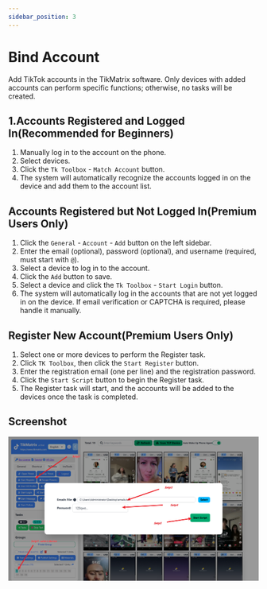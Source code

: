 ```yaml
---
sidebar_position: 3
---
```


# Bind Account

Add TikTok accounts in the TikMatrix software. Only devices with added accounts can perform specific functions; otherwise, no tasks will be created.

## 1.Accounts Registered and Logged In(Recommended for Beginners)

1. Manually log in to the account on the phone.
2. Select devices.
3. Click the `Tk Toolbox` - `Match Account` button.
4. The system will automatically recognize the accounts logged in on the device and add them to the account list.

## Accounts Registered but Not Logged In(Premium Users Only)

1. Click the `General` - `Account` - `Add` button on the left sidebar.
2. Enter the email (optional), password (optional), and username (required, must start with `@`).
3. Select a device to log in to the account.
4. Click the `Add` button to save.
5. Select a device and click the `Tk Toolbox` - `Start Login` button.
6. The system will automatically log in the accounts that are not yet logged in on the device. If email verification or CAPTCHA is required, please handle it manually.

## Register New Account(Premium Users Only)

1. Select one or more devices to perform the Register task.
2. Click `TK Toolbox`, then click the `Start Register` button.
3. Enter the registration email (one per line) and the registration password.
4. Click the `Start Script` button to begin the Register task.
5. The Register task will start, and the accounts will be added to the devices once the task is completed.

## Screenshot

![Resgister Account](../img/register-account.png)
